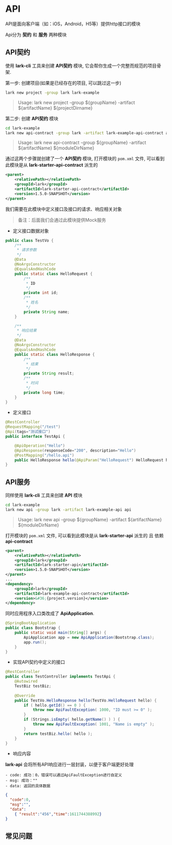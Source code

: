 # API

API是面向客户端（如：iOS，Android，H5等）提供http接口的模块

Api分为 **契约** 和 **服务** 两种模块

## API契约

使用 **lark-cli** 工具来创建 **API契约** 模块, 它会帮你生成一个完整而规范的项目骨架.

第一步: 创建项目(如果是已经存在的项目, 可以跳过这一步)

```bash
lark new project -group lark lark-example
```
> Usage: lark new project -group ${groupName} -artifact ${artifactName} ${projectDirname}

第二步: 创建 **API契约** 模块

```bash
cd lark-example
lark new api-contract -group lark -artifact lark-example-api-contract api-contract
```
> Usage: lark new api-contract -group ${groupName} -artifact ${artifactName} ${moduleDirName}

通过这两个步骤就创建了一个 **API契约** 模块, 打开模块的 `pom.xml` 文件, 可以看到此模块是从 **lark-starter-api-contract** 派生的

```xml
<parent>
    <relativePath></relativePath>
    <groupId>lark</groupId>
    <artifactId>lark-starter-api-contract</artifactId>
    <version>1.5.0-SNAPSHOT</version>
</parent>
```

我们需要在此模块中定义接口及接口的请求、响应相关对象

> 备注：后面我们会通过此模块提供Mock服务

* 定义接口数据对象

```java
public class TestVo {
    /**
     * 请求参数
     */
    @Data
    @NoArgsConstructor
    @EqualsAndHashCode
    public static class HelloRequest {
        /**
         * ID
         */
        private int id;
        /**
         * 姓名
         */
        private String name;
    }

    /**
     * 响应结果
     */
    @Data
    @NoArgsConstructor
    @EqualsAndHashCode
    public static class HelloResponse {
        /**
         * 结果
         */
        private String result;
        /**
         * 时间
         */
        private long time;
    }
}

```

* 定义接口

```java
@RestController
@RequestMapping("/test")
@Api(tags="测试接口")
public interface TestApi {

    @ApiOperation("Hello")
    @ApiResponse(responseCode="200", description="Hello")
    @PostMapping("/hello.api")
    public HelloResponse hello(@ApiParam("HelloRequest") HelloRequest hello );
}
```

## API服务
同样使用 **lark-cli** 工具来创建 **API** 模块

```bash
cd lark-example
lark new api -group lark -artifact lark-example-api api
```
> Usage: lark new api -group ${groupName} -artifact ${artifactName} ${moduleDirName}

打开模块的 `pom.xml` 文件, 可以看到此模块是从 **lark-starter-api** 派生的 且 依赖 **api-contract**

```xml
<parent>
    <relativePath></relativePath>
    <groupId>lark</groupId>
    <artifactId>lark-starter-api</artifactId>
    <version>1.5.0-SNAPSHOT</version>
</parent>
...
<dependency>
    <groupId>lark</groupId>
    <artifactId>lark-example-api-contract</artifactId>
    <version>&#36;{project.version}</version>
</dependency>
```

同时应用程序入口类改成了 **ApiApplication**.

```java
@SpringBootApplication
public class Bootstrap {
    public static void main(String[] args) {
        ApiApplication app = new ApiApplication(Bootstrap.class);
        app.run();
    }
}
```

* 实现API契约中定义的接口

```java
@RestController
public class TestController implements TestApi {
    @Autowired
    TestBiz testBiz;
    
    @Override
    public TestVo.HelloResponse hello(TestVo.HelloRequest hello) {
        if ( hello.getId() == 0 ) {
            throw new ApiFaultException( 1000, "ID must >= 0" );
        }
        if (Strings.isEmpty( hello.getName() ) ) {
            throw new ApiFaultException( 1001, "Name is empty" );
        }
        return testBiz.hello( hello );
    }
}
```

* 响应内容

**lark-api** 会将所有API响应进行一层封装，以便于客户端更好处理

    - code: 成功：0，错误可以通过ApiFaultException进行自定义
    - msg: 成功：""
    - data: 返回的具体数据

```json
{
  "code":0,
  "msg":"",
  "data": 
    { "result":"456","time":1611744388992}
}
```

## 常见问题